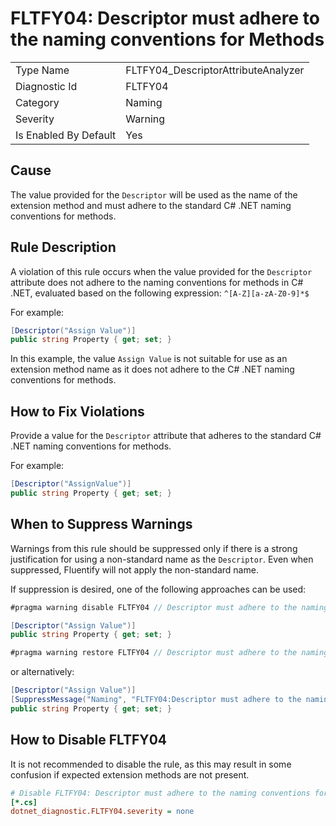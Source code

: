 # FLTFY04: Descriptor must adhere to the naming conventions for Methods

<table>
<tr>
  <td>Type Name</td>
  <td>FLTFY04_DescriptorAttributeAnalyzer</td>
</tr>
<tr>
  <td>Diagnostic Id</td>
  <td>FLTFY04</td>
</tr>
<tr>
  <td>Category</td>
  <td>Naming</td>
</tr>
<tr>
  <td>Severity</td>
  <td>Warning</td>
</tr>
<tr>
  <td>Is Enabled By Default</td>
  <td>Yes</td>
</tr>
</table>

## Cause

The value provided for the `Descriptor` will be used as the name of the extension method and must adhere to the standard C# .NET naming conventions for methods.

## Rule Description

A violation of this rule occurs when the value provided for the `Descriptor` attribute does not adhere to the naming conventions for methods in C# .NET, evaluated based on the following expression: `^[A-Z][a-zA-Z0-9]*$`

For example:

```csharp
[Descriptor("Assign Value")]
public string Property { get; set; }
```

In this example, the value `Assign Value` is not suitable for use as an extension method name as it does not adhere to the C# .NET naming conventions for methods.

## How to Fix Violations

Provide a value for the `Descriptor` attribute that adheres to the standard C# .NET naming conventions for methods.

For example:

```csharp
[Descriptor("AssignValue")]
public string Property { get; set; }
```

## When to Suppress Warnings

Warnings from this rule should be suppressed only if there is a strong justification for using a non-standard name as the `Descriptor`. Even when suppressed, Fluentify will not apply the non-standard name.

If suppression is desired, one of the following approaches can be used:

```csharp
#pragma warning disable FLTFY04 // Descriptor must adhere to the naming conventions for Methods

[Descriptor("Assign Value")]
public string Property { get; set; }

#pragma warning restore FLTFY04 // Descriptor must adhere to the naming conventions for Methods
```

or alternatively:

```csharp
[Descriptor("Assign Value")]
[SuppressMessage("Naming", "FLTFY04:Descriptor must adhere to the naming conventions for Methods", Justification = "Explanation for suppression")]
public string Property { get; set; }
```

## How to Disable FLTFY04

It is not recommended to disable the rule, as this may result in some confusion if expected extension methods are not present.

```ini
# Disable FLTFY04: Descriptor must adhere to the naming conventions for Methods
[*.cs]
dotnet_diagnostic.FLTFY04.severity = none
```